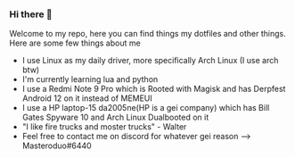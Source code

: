 ### Hi there 👋

Welcome to my repo, here you can find things my dotfiles and other things. Here are some few things about me

- I use Linux as my daily driver, more specifically Arch Linux (I use arch btw)
- I'm currently learning lua and python
- I use a Redmi Note 9 Pro which is Rooted with Magisk and has Derpfest Android 12 on it instead of MEMEUI
- I use a HP laptop-15 da2005ne(HP is a gei company) which has Bill Gates Spyware 10 and Arch Linux Dualbooted on it
- "I like fire trucks and moster trucks" - Walter
- Feel free to contact me on discord for whatever gei reason --> Masteroduo#6440
